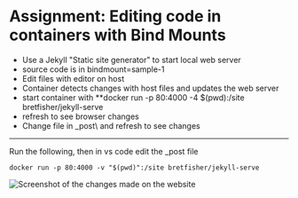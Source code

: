 # Assignment: Editing code in containers with Bind Mounts

- Use a Jekyll "Static site generator" to start local web server
- source code is in bindmount=sample-1 
- Edit files with editor on host 
- Container detects changes with host files and updates the web server 
- start container with **docker run -p 80:4000 -4 $(pwd):/site bretfisher/jekyll-serve
- refresh to see browser changes 
- Change file in _post\ and refresh to see changes 

---

Run the following, then in vs code edit the _post file 
```
docker run -p 80:4000 -v "$(pwd)":/site bretfisher/jekyll-serve
```

![Screenshot of the changes made on the website](Screenshot2025-01-24224607.png)
